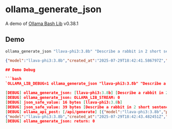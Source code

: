 # ollama_generate_json
A demo of [Ollama Bash Lib](https://github.com/attogram/ollama-bash-lib) v0.38.1

## Demo

```bash
ollama_generate_json "llava-phi3:3.8b" "Describe a rabbit in 2 short sentences"
```
```json
{"model":"llava-phi3:3.8b","created_at":"2025-07-29T18:42:41.586797Z","response":"\nA bunny is a small, furry mammal known for its long ears and strong hind legs. Rabbits are herbivores, which means they primarily eat grass and vegetables.","done":true,"done_reason":"stop","context":[32010,29871,13,4002,29581,263,27127,277,297,29871,29906,3273,25260,32007,29871,13,32001,29871,13,13,29909,289,348,1460,338,263,2319,29892,3261,719,286,4850,284,2998,363,967,1472,22827,322,4549,298,513,21152,29889,390,8846,1169,526,902,29890,440,2361,29892,607,2794,896,19434,17545,17455,322,18655,1849,29889],"total_duration":3755642958,"load_duration":2123504666,"prompt_eval_count":20,"prompt_eval_duration":285510625,"eval_count":45,"eval_duration":1345984791}```

## Demo Debug

```bash
`OLLAMA_LIB_DEBUG=1 ollama_generate_json "llava-phi3:3.8b" "Describe a rabbit in 2 short sentences"`
```
```json
[DEBUG] ollama_generate_json: [llava-phi3:3.8b] [Describe a rabbit in 2 short sentences]
[DEBUG] ollama_generate_json: OLLAMA_LIB_STREAM: 0
[DEBUG] json_safe_value: 16 bytes [llava-phi3:3.8b]
[DEBUG] json_safe_value: 39 bytes [Describe a rabbit in 2 short sentences]
[DEBUG] ollama_api_post: [/api/generate] [{"model":"llava-phi3:3.8b","prompt":"Describe a rabbit in 2 short sentences","stream":false}]
{"model":"llava-phi3:3.8b","created_at":"2025-07-29T18:42:43.482451Z","response":"1. A bunny is a cute, fluffy creature with long ears and a short tail.\n2. Rabbits are herbivores that typically live in burrows or hutches and can run at speeds of up to 45 mph.","done":true,"done_reason":"stop","context":[32010,29871,13,4002,29581,263,27127,277,297,29871,29906,3273,25260,32007,29871,13,32001,29871,13,29896,29889,319,289,348,1460,338,263,274,1082,29892,1652,3096,29891,23940,411,1472,22827,322,263,3273,12464,29889,13,29906,29889,390,8846,1169,526,902,29890,440,2361,393,12234,5735,297,6866,5727,470,298,329,6609,322,508,1065,472,961,5779,310,701,304,29871,29946,29945,286,561,29889],"total_duration":1842153000,"load_duration":11766250,"prompt_eval_count":20,"prompt_eval_duration":30432333,"eval_count":60,"eval_duration":1799530917}[DEBUG] ollama_api_post: return 0
[DEBUG] ollama_generate_json: return: 0
```
